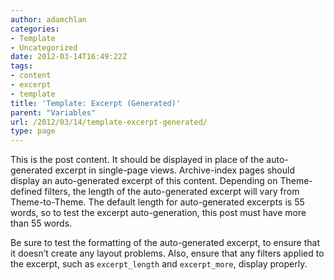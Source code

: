```yaml
---
author: adamchlan
categories:
- Template
- Uncategorized
date: 2012-03-14T16:49:22Z
tags:
- content
- excerpt
- template
title: 'Template: Excerpt (Generated)'
parent: "Variables"
url: /2012/03/14/template-excerpt-generated/
type: page
---
```


This is the post content. It should be displayed in place of the auto-generated excerpt in single-page views. Archive-index pages should display an auto-generated excerpt of this content. Depending on Theme-defined filters, the length of the auto-generated excerpt will vary from Theme-to-Theme. The default length for auto-generated excerpts is 55 words, so to test the excerpt auto-generation, this post must have more than 55 words.

Be sure to test the formatting of the auto-generated excerpt, to ensure that it doesn&#8217;t create any layout problems. Also, ensure that any filters applied to the excerpt, such as <code>excerpt\_length</code> and <code>excerpt\_more</code>, display properly.